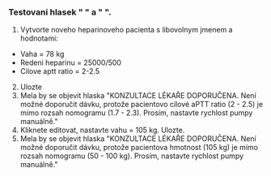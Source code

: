 ### Testovani hlasek " " a " ".
1. Vytvorte noveho heparinoveho pacienta s libovolnym jmenem a hodnotami:
- Vaha = 78 kg
- Redeni heparinu = 25000/500
- Cilove aptt ratio = 2-2.5
2. Ulozte
3. Mela by se objevit hlaska "KONZULTACE LÉKAŘE DOPORUČENA.
   Není možné doporučit dávku, protože pacientovo cílové aPTT ratio (2 - 2.5) je mimo rozsah nomogramu (1.7 - 2.3). Prosím, nastavte rychlost pumpy manuálně."
4. Kliknete editovat, nastavte vahu = 105 kg. Ulozte.
5. Mela by se objevit hlaska "KONZULTACE LÉKAŘE DOPORUČENA.
   Není možné doporučit dávku, protože pacientova hmotnost (105 kg) je mimo rozsah nomogramu (50 - 100 kg). Prosím, nastavte rychlost pumpy manuálně."